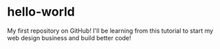 # hello-world
My first repository on GitHub! 
I'll be learning from this tutorial to start my web design business and build better code!

